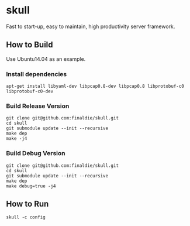 skull
=====

Fast to start-up, easy to maintain, high productivity server framework.

## How to Build
Use Ubuntu14.04 as an example.

### Install dependencies
```
apt-get install libyaml-dev libpcap0.8-dev libpcap0.8 libprotobuf-c0 libprotobuf-c0-dev
```

### Build Release Version
```
git clone git@github.com:finaldie/skull.git
cd skull
git submodule update --init --recursive
make dep
make -j4
```

### Build Debug Version
```
git clone git@github.com:finaldie/skull.git
cd skull
git submodule update --init --recursive
make dep
make debug=true -j4
```

## How to Run
```
skull -c config
```
